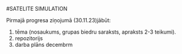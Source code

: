 #SATELITE SIMULATION

Pirmajā progresa ziņojumā (30.11.23)jābūt: 
1) tēma (nosaukums, grupas biedru saraksts, apraksts 2-3 teikumi).
2) repozitorijs
3) darba plāns decembrm
